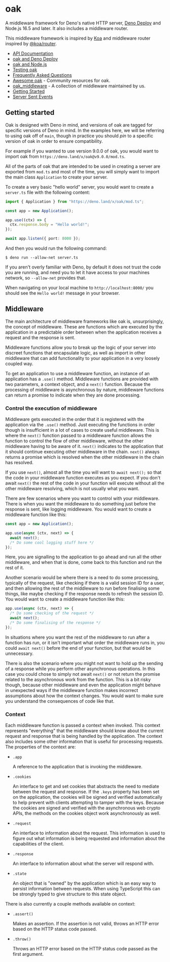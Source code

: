 # oak

A middleware framework for Deno's native HTTP server,
[Deno Deploy](https://deno.com/deploy) and Node.js 16.5 and later. It also
includes a middleware router.

This middleware framework is inspired by [Koa](https://github.com/koajs/koa) and
middleware router inspired by [@koa/router](https://github.com/koajs/router/).

- [API Documentation](https://doc.deno.land/https://deno.land/x/oak/mod.ts)
- [oak and Deno Deploy](./deploy)
- [oak and Node.js](./node)
- [Testing oak](./testing)
- [Frequently Asked Questions](./FAQ)
- [Awesome oak](https://oakserver.github.io/awesome-oak/) - Community resources
  for oak.
- [oak_middleware](https://oakserver.github.io/middleware/) - A collection of
  middleware maintained by us.
- [Getting Started](#getting-started)
- [Server Sent Events](./sse)

## Getting started

Oak is designed with Deno in mind, and versions of oak are tagged for specific
versions of Deno in mind. In the examples here, we will be referring to using
oak off of `main`, though in practice you should _pin_ to a specific version of
oak in order to ensure compatibility.

For example if you wanted to use version 9.0.0 of oak, you would want to import
oak from `https://deno.land/x/oak@v9.0.0/mod.ts`.

All of the parts of oak that are intended to be used in creating a server are
exported from `mod.ts` and most of the time, you will simply want to import the
main class `Application` to create your server.

To create a very basic "hello world" server, you would want to create a
`server.ts` file with the following content:

```ts
import { Application } from "https://deno.land/x/oak/mod.ts";

const app = new Application();

app.use((ctx) => {
  ctx.response.body = "Hello world!";
});

await app.listen({ port: 8000 });
```

And then you would run the following command:

```shell
$ deno run --allow-net server.ts
```

If you aren't overly familiar with Deno, by default it does not trust the code
you are running, and need you to let it have access to your machines network, so
`--allow-net` provides that.

When navigating on your local machine to `http://localhost:8000/` you should see
the `Hello world!` message in your browser.

## Middleware

The main architecture of middleware frameworks like oak is, unsurprisingly, the
concept of middleware. These are functions which are executed by the application
in a predictable order between when the application receives a request and the
response is sent.

Middleware functions allow you to break up the logic of your server into
discreet functions that encapsulate logic, as well as import in other middleware
that can add functionality to your application in a very loosely coupled way.

To get an application to use a middleware function, an instance of an
application has a `.use()` method. Middleware functions are provided with two
parameters, a context object, and a `next()` function. Because the processing of
middleware is asynchronous by nature, middleware functions can return a promise
to indicate when they are done processing.

### Control the execution of middleware

Middleware gets executed in the order that it is registered with the application
via the `.use()` method. Just executing the functions in order though is
insufficient in a lot of cases to create useful middleware. This is where the
`next()` function passed to a middleware function allows the function to control
the flow of other middleware, without the other middleware having to be aware of
it. `next()` indicates to the application that it should continue executing
other middleware in the chain. `next()` always returns a promise which is
resolved when the other middleware in the chain has resolved.

If you use `next()`, almost all the time you will want to `await next();` so
that the code in your middleware function executes as you expect. If you don't
await `next()` the rest of the code in your function will execute without all
the other middleware resolving, which is not usually what you want.

There are few scenarios where you want to control with your middleware. There is
when you want the middleware to do something just before the response is sent,
like logging middleware. You would want to create a middleware function like
this:

```ts
const app = new Application();

app.use(async (ctx, next) => {
  await next();
  /* Do some cool logging stuff here */
});
```

Here, you are signalling to the application to go ahead and run all the other
middleware, and when that is done, come back to this function and run the rest
of it.

Another scenario would be where there is a need to do some processing, typically
of the request, like checking if there is a valid session ID for a user, and
then allowing the rest of the middleware to run before finalising some things,
like maybe checking if the response needs to refresh the session ID. You would
want to create a middleware function like this:

```ts
app.use(async (ctx, next) => {
  /* Do some checking of the request */
  await next();
  /* Do some finalising of the response */
});
```

In situations where you want the rest of the middleware to run after a function
has run, or it isn't important what order the middleware runs in, you could
`await next()` before the end of your function, but that would be unnecessary.

There is also the scenario where you might not want to hold up the sending of a
response while you perform other asynchronous operations. In this case you could
chose to simply not await `next()` or not return the promise related to the
asynchronous work from the function. This is a bit risky though, because other
middleware and even the application might behave in unexpected ways if the
middleware function makes incorrect assumptions about how the context changes.
You would want to make sure you understand the consequences of code like that.

### Context

Each middleware function is passed a context when invoked. This context
represents "everything" that the middleware should know about the current
request and response that is being handled by the application. The context also
includes some other information that is useful for processing requests. The
properties of the context are:

- `.app`

  A reference to the application that is invoking the middleware.

- `.cookies`

  An interface to get and set cookies that abstracts the need to mediate between
  the request and response. If the `.keys` property has been set on the
  application, the cookies will be signed and verified automatically to help
  prevent with clients attempting to tamper with the keys. Because the cookies
  are signed and verified with the asynchronous web crypto APIs, the methods on
  the cookies object work asynchronously as well.

- `.request`

  An interface to information about the request. This information is used to
  figure out what information is being requested and information about the
  capabilities of the client.

- `.response`

  An interface to information about what the server will respond with.

- `.state`

  An object that is "owned" by the application which is an easy way to persist
  information between requests. When using TypeScript this can be strongly typed
  to give structure to this state object.

There is also currently a couple methods available on context:

- `.assert()`

  Makes an assertion. If the assertion is not valid, throws an HTTP error based
  on the HTTP status code passed.

- `.throw()`

  Throws an HTTP error based on the HTTP status code passed as the first
  argument.
